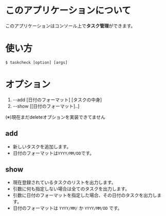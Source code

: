 # このアプリケーションについて
このアプリケーションはコンソール上で**タスク管理**ができます。  

# 使い方
    $ taskcheck [option] [args]

# オプション
1. --add [日付のフォーマット] [タスクの中身]  
2. --show [[日付のフォーマット]..]

(※)現在まだdeleteオプションを実装できてません  

## add
* 新しいタスクを追加します。  
* 日付のフォーマットは`YYYY/MM/DD`です。  

## show
* 現在登録されているタスクのリストを出力します。  
* 引数に何も指定しない場合は全てのタスクを出力します。  
* 引数に日付のフォーマットを指定した場合、その日付のタスクを出力します。  
* 日付のフォーマットは `YYYY/MM/` か `YYYY/MM/DD` です。  

